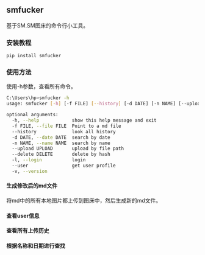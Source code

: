 ## smfucker

基于SM.SM图床的命令行小工具。

### 安装教程

```shell
pip install smfucker
```

### 使用方法

使用-h参数，查看所有命令。

```sh
C:\Users\hp>smfucker -h
usage: smfucker [-h] [-f FILE] [--history] [-d DATE] [-n NAME] [--upload UPLOAD] [--delete DELETE] [-l] [--user] [-v]

optional arguments:
  -h, --help            show this help message and exit
  -f FILE, --file FILE  Point to a md file
  --history             look all history
  -d DATE, --date DATE  search by date
  -n NAME, --name NAME  search by name
  --upload UPLOAD       upload by file path
  --delete DELETE       delete by hash
  -l, --login           login
  --user                get user profile
  -v, --version
```



#### 生成修改后的md文件

将md中的所有本地图片都上传到图床中，然后生成新的md文件。

#### 查看user信息

#### 查看所有上传历史

#### 根据名称和日期进行查找



